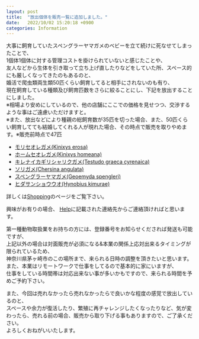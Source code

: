 ```yaml
---
layout: post
title:  "放出個体を販売一覧に追加しました。"
date:   2022/10/02 15:20:18 +0900
categories: Information
---
```


大事に飼育していたスペングラーヤマガメのベビーを立て続けに死なせてしまったことで、  
1個体1個体に対する管理コストを掛けられていないと感じたことや、  
友人などから生体を引き取って立ち上げ直したりなどをしていた所、スペース的にも厳しくなってきたのもあるのと、  
婚活で爬虫類両生類50匹くらい飼育してると相手にされないのも有り、  
現在飼育している種類及び飼育匹数をさらに絞ることにし、下記を放出することにしました。  
※相場より安めにしているので、他の店舗にここでの価格を見せつつ、交渉するような事はご遠慮いただけますと。  
※また、放出などにより種親の総飼育数が35匹を切った場合、また、50匹くらい飼育してても結婚してくれる人が現れた場合、その時点で販売を取りやめます。※販売前時点で47匹

* [モリセオレガメ(Kinixys erosa)](/shopping/creatures/kinixys-erosa)
* [ホームセオレガメ(Kinixys homeana)](/shopping/creatures/kinixys-homeana)
* [キレナイカギリシャリクガメ(Testudo graeca cyrenaica)](/shopping/creatures/testudo-graeca-cyrenaica)
* [ソリガメ(Chersina angulata)](/shopping/creatures/chersina-angulata)
* [スペングラーヤマガメ(Geoemyda spengleri)](/shopping/creatures/geoemyda-spengleri)
* [ヒダサンショウウオ(Hynobius kimurae)](/shopping/creatures/hynobius-kimurae)

詳しくは[Shopping](https://ikimonooki.com/shopping/)のページをご覧下さい。

興味がお有りの場合、
[Help](https://ikimonooki.com/help/)に記載された連絡先からご連絡頂ければと思います。  

第一種動物取扱業をお持ちの方には、登録番号をお知らせくだされば発送も可能ですが、  
上記以外の場合は対面販売が必須になる&本業の関係上応対出来るタイミングが限られているため、  
神奈川県茅ヶ崎市のこの場所まで、来られる日時の調整を頂きたいと思います。  
また、本業はリモートワークで仕事をしてるので基本的に家にいますが、  
仕事をしている時間帯は対応出来ない事が多いかもですので、来られる時間を予めご予約下さい。  

また、今回は売れなかったら売れなかったらで良いかな程度の感覚で放出しているのと、  
スペースや余力が復活したり、繁殖に再チャレンジしたくなったりなど、気が変わったら、売れる前の場合、販売から取り下げる事もありますので、ご了承ください。  
よろしくおねがいいたします。
